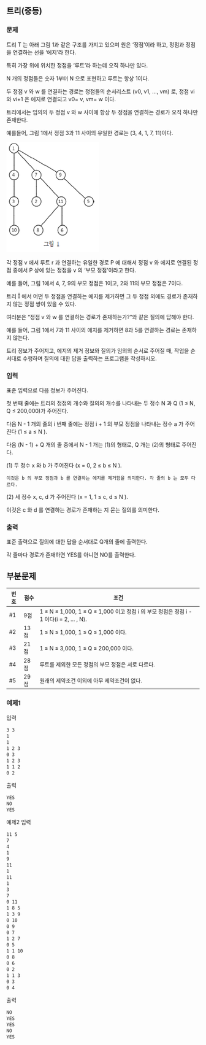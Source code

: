 ## 트리(중등)

### 문제


트리 T 는 아래 그림 1과 같은 구조를 가지고 있으며 원은 ‘정점’이라 하고, 정점과 정점을 연결하는 선을 ‘에지’라 한다. 

특히 가장 위에 위치한 정점을 ‘루트’라 하는데 오직 하나만 있다. 

N 개의 정점들은 숫자 1부터 N 으로 표현하고 루트는 항상 1이다.

두 정점 v​ 와 w 를 연결하는 경로는 정점들의 순서리스트 (v0, v1, ..., vm) 로, 정점 vi 와 vi+1 은 에지로 연결되고 v0= v, vm= w 이다. 

트리에서는 임의의 두 정점 v 와 w 사이에 항상 두 정점을 연결하는 경로가 오직 하나만 존재한다. 

예를들어, 그림 1에서 정점 3과 11 사이의 유일한 경로는 (3, 4, 1, 7, 11)이다.

![그림01](28_fig_01.png)


각 정점 v​ 에서 루트 r 과 연결하는 유일한 경로 P 에 대해서 정점 v 와 에지로 연결된 정점 중에서 P 상에 있는 정점을 v 의 ‘부모 정점’이라고 한다. 

예를 들어, 그림 1에서 4, 7, 9의 부모 정점은 1이고, 2와 11의 부모 정점은 7이다.

트리 ​ 에서 어떤 두 정점을 연결하는 에지를 제거하면 그 두 정점 외에도 경로가 존재하지 않는 정점 쌍이 있을 수 있다. 

여러분은 “정점 v 와 w 를 연결하는 경로가 존재하는가?”와 같은 질의에 답해야 한다. 

예를 들어, 그림 1에서 7과 11 사이의 에지를 제거하면 8과 5를 연결하는 경로는 존재하지 않는다.

트리 정보가 주어지고, 에지의 제거 정보와 질의가 임의의 순서로 주어질 때, 작업을 순서대로 수행하며 질의에 대한 답을 출력하는 프로그램을 작성하시오.

 


### 입력
표준 입력으로 다음 정보가 주어진다. 

첫 번째 줄에는 트리의 정점의 개수와 질의의 개수를 나타내는 두 정수 N 과 Q (1 ≤ N, Q ≤ 200,000)가 주어진다.

다음 N - 1 개의 줄의 i 번째 줄에는 정점 i + 1 의 부모 정점을 나타내는 정수 a 가 주어진다 (1 ≤ a ≤ N ). 

다음 (N - 1) + Q 개의 줄 중에서 N - 1 개는 (1)의 형태로, Q 개는 (2)의 형태로 주어진다. 

(1) 두 정수 x 와 b 가 주어진다 (x = 0, 2 ≤ b ≤ N ). 

    이것은 b 의 부모 정점과 b 를 연결하는 에지를 제거함을 의미한다. 각 줄의 b 는 모두 다르다. 

(2) 세 정수 x, c, d 가 주어진다 (x = 1, 1 ≤ c, d ≤ N ). 

   이것은 c 와 d 를 연결하는 경로가 존재하는 지 묻는 질의를 의미한다.




### 출력
표준 출력으로 질의에 대한 답을 순서대로 Q​개의 줄에 출력한다. 

각 줄마다 경로가 존재하면 YES를 아니면 NO를 출력한다.




## 부분문제
|번호	|점수	|조건|
|---|---|---|
|#1|	9점	| 1 ≤ N ≤ 1,000, 1 ≤ Q ≤ 1,000 이고 정점 i 의 부모 정점은 정점 i - 1 이다(i = 2, ... , N). |
|#2	|13점	| 1 ≤ N ≤ 1,000, 1 ≤ Q ≤ 1,000 이다. |
|#3	|21점	| 1 ≤ N ≤ 3,000, 1 ≤ Q ≤ 200,000 이다. |
|#4	|28점	| 루트를 제외한 모든 정점의 부모 정점은 서로 다르다. |
|#5	|29점	| 원래의 제약조건 이외에 아무 제약조건이 없다. |


### 예제1
입력
```
3 3 
1 
1 
1 2 3 
0 3 
1 2 3 
1 1 2 
0 2
```

출력
```
YES 
NO 
YES
```

예제2
입력
```
11 5 
7 
4 
1 
9 
11 
1 
11 
1 
3 
7 
0 11 
1 8 5 
1 3 9 
0 10 
0 9 
0 7 
1 2 7 
0 5 
1 1 10 
0 8 
0 6 
0 2 
1 1 3 
0 3 
0 4
```

출력
```
NO 
YES 
YES 
NO 
YES
```